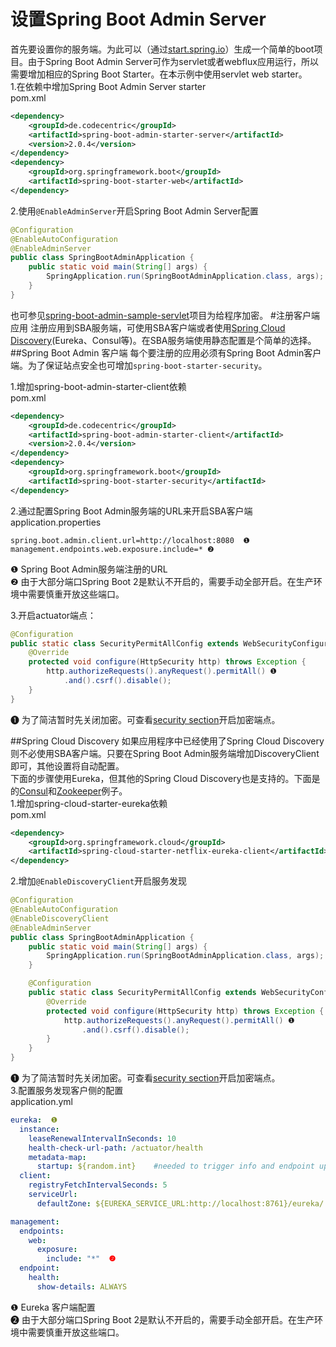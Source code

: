 # 设置Spring Boot Admin Server
首先要设置你的服务端。为此可以（通过[start.spring.io](start.spring.io)）生成一个简单的boot项目。由于Spring Boot Admin Server可作为servlet或者webflux应用运行，所以需要增加相应的Spring Boot Starter。在本示例中使用servlet web starter。   
1.在依赖中增加Spring Boot Admin Server starter   
pom.xml   
```xml
<dependency>
    <groupId>de.codecentric</groupId>
    <artifactId>spring-boot-admin-starter-server</artifactId>
    <version>2.0.4</version>
</dependency>
<dependency>
    <groupId>org.springframework.boot</groupId>
    <artifactId>spring-boot-starter-web</artifactId>
</dependency>
```
2.使用`@EnableAdminServer`开启Spring Boot Admin Server配置   
```java
@Configuration
@EnableAutoConfiguration
@EnableAdminServer
public class SpringBootAdminApplication {
    public static void main(String[] args) {
        SpringApplication.run(SpringBootAdminApplication.class, args);
    }
}
```
也可参见[spring-boot-admin-sample-servlet](https://github.com/codecentric/spring-boot-admin/tree/master/spring-boot-admin-samples/spring-boot-admin-sample-servlet/)项目为给程序加密。
#注册客户端应用
注册应用到SBA服务端，可使用SBA客户端或者使用[Spring Cloud Discovery](http://projects.spring.io/spring-cloud/spring-cloud.html)(Eureka、Consul等)。在SBA服务端使用静态配置是个简单的选择。
##Spring Boot Admin 客户端
每个要注册的应用必须有Spring Boot Admin客户端。为了保证站点安全也可增加`spring-boot-starter-security`。 

1.增加spring-boot-admin-starter-client依赖   
pom.xml   
```xml
<dependency>
    <groupId>de.codecentric</groupId>
    <artifactId>spring-boot-admin-starter-client</artifactId>
    <version>2.0.4</version>
</dependency>
<dependency>
    <groupId>org.springframework.boot</groupId>
    <artifactId>spring-boot-starter-security</artifactId>
</dependency>
```

2.通过配置Spring Boot Admin服务端的URL来开启SBA客户端   
application.properties    
```
spring.boot.admin.client.url=http://localhost:8080  ❶
management.endpoints.web.exposure.include=* ❷
```
❶ Spring Boot Admin服务端注册的URL       
❷ 由于大部分端口Spring Boot 2是默认不开启的，需要手动全部开启。在生产环境中需要慎重开放这些端口。

3.开启actuator端点：
```java
@Configuration
public static class SecurityPermitAllConfig extends WebSecurityConfigurerAdapter {
    @Override
    protected void configure(HttpSecurity http) throws Exception {
        http.authorizeRequests().anyRequest().permitAll() ❶ 
            .and().csrf().disable();
    }
}
```
❶ 为了简洁暂时先关闭加密。可查看[security section](http://codecentric.github.io/spring-boot-admin/2.0.4/#securing-spring-boot-admin)开启加密端点。  

##Spring Cloud Discovery
如果应用程序中已经使用了Spring Cloud Discovery则不必使用SBA客户端。只要在Spring Boot Admin服务端增加DiscoveryClient即可，其他设置将自动配置。    
下面的步骤使用Eureka，但其他的Spring Cloud Discovery也是支持的。下面是的[Consul](https://github.com/codecentric/spring-boot-admin/tree/master/spring-boot-admin-samples/spring-boot-admin-sample-consul/)和[Zookeeper](https://github.com/codecentric/spring-boot-admin/tree/master/spring-boot-admin-samples/spring-boot-admin-sample-zookeeper/)例子。    
1.增加spring-cloud-starter-eureka依赖   
pom.xml
```xml
<dependency>
    <groupId>org.springframework.cloud</groupId>
    <artifactId>spring-cloud-starter-netflix-eureka-client</artifactId>
</dependency>
```
2.增加`@EnableDiscoveryClient`开启服务发现   
```java
@Configuration
@EnableAutoConfiguration
@EnableDiscoveryClient
@EnableAdminServer
public class SpringBootAdminApplication {
    public static void main(String[] args) {
        SpringApplication.run(SpringBootAdminApplication.class, args);
    }

    @Configuration
    public static class SecurityPermitAllConfig extends WebSecurityConfigurerAdapter {
        @Override
        protected void configure(HttpSecurity http) throws Exception {
            http.authorizeRequests().anyRequest().permitAll() ❶ 
                .and().csrf().disable();
        }
    }
}
```
❶ 为了简洁暂时先关闭加密。可查看[security section](http://codecentric.github.io/spring-boot-admin/2.0.4/#securing-spring-boot-admin)开启加密端点。    
3.配置服务发现客户侧的配置    
application.yml    
```yml
eureka:  ❶ 
  instance:
    leaseRenewalIntervalInSeconds: 10
    health-check-url-path: /actuator/health
    metadata-map:
      startup: ${random.int}    #needed to trigger info and endpoint update after restart
  client:
    registryFetchIntervalSeconds: 5
    serviceUrl:
      defaultZone: ${EUREKA_SERVICE_URL:http://localhost:8761}/eureka/

management:
  endpoints:
    web:
      exposure:
        include: "*"  ❷
  endpoint:
    health:
      show-details: ALWAYS
```
❶ Eureka 客户端配置    
❷ 由于大部分端口Spring Boot 2是默认不开启的，需要手动全部开启。在生产环境中需要慎重开放这些端口。

